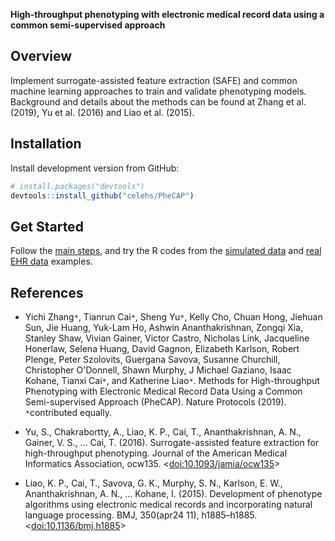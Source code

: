 __High-throughput phenotyping with electronic medical record data using a common semi-supervised approach__

## Overview

Implement surrogate-assisted feature extraction (SAFE) and common machine learning approaches to train and validate phenotyping models. Background and details about the methods can be found at Zhang et al. (2019), 
Yu et al. (2016) and Liao et al. (2015).

## Installation

Install development version from GitHub:
 
```r
# install.packages("devtools")
devtools::install_github("celehs/PheCAP")
```

## Get Started

Follow the [main steps](https://celehs.github.io/PheCAP/articles/main.html), and try the R codes from the [simulated data](https://celehs.github.io/PheCAP/articles/example1.html) and [real EHR data](https://celehs.github.io/PheCAP/articles/example2.html) examples. 

## References

- Yichi Zhang`*`, Tianrun Cai`*`, Sheng Yu`*`, Kelly Cho, Chuan Hong, Jiehuan Sun, Jie Huang, Yuk-Lam Ho, Ashwin Ananthakrishnan, Zongqi Xia, Stanley Shaw, Vivian Gainer, Victor Castro, Nicholas Link, Jacqueline Honerlaw, Selena Huang, David Gagnon, Elizabeth Karlson, Robert Plenge, Peter Szolovits, Guergana Savova, Susanne Churchill, Christopher O'Donnell, Shawn Murphy, J Michael Gaziano, Isaac Kohane, Tianxi Cai`*`, and Katherine Liao`*`. Methods for High-throughput Phenotyping with Electronic Medical Record Data Using a Common Semi-supervised Approach (PheCAP). Nature Protocols (2019). `*`contributed equally. 

- Yu, S., Chakrabortty, A., Liao, K. P., Cai, T., Ananthakrishnan, A. N., Gainer, V. S., … Cai, T. (2016). Surrogate-assisted feature extraction for high-throughput phenotyping. Journal of the American Medical Informatics Association, ocw135. <[doi:10.1093/jamia/ocw135](https://doi.org/10.1093/jamia/ocw135)>

- Liao, K. P., Cai, T., Savova, G. K., Murphy, S. N., Karlson, E. W., Ananthakrishnan, A. N., … Kohane, I. (2015). Development of phenotype algorithms using electronic medical records and incorporating natural language processing. BMJ, 350(apr24 11), h1885–h1885. <[doi:10.1136/bmj.h1885](https://doi.org/10.1136/bmj.h1885)>
